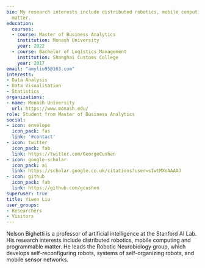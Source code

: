 ```yaml
---
bio: My research interests include distributed robotics, mobile computing and programmable
  matter.
education:
  courses:
  - course: Master of Business Analytics
    institution: Monash University
    year: 2022
  - course: Bachelor of Logistics Management
    institution: Shanghai Customs College
    year: 2017
email: "amyliu95@163.com"
interests:
- Data Analysis
- Data Visualisation
- Statistics
organizations:
- name: Monash University
  url: https://www.monash.edu/
role: Student from Master of Business Analytics
social:
- icon: envelope
  icon_pack: fas
  link: '#contact'
- icon: twitter
  icon_pack: fab
  link: https://twitter.com/GeorgeCushen
- icon: google-scholar
  icon_pack: ai
  link: https://scholar.google.co.uk/citations?user=sIwtMXoAAAAJ
- icon: github
  icon_pack: fab
  link: https://github.com/gcushen
superuser: true
title: Yiwen Liu
user_groups:
- Researchers
- Visitors
---
```


Nelson Bighetti is a professor of artificial intelligence at the Stanford AI Lab. His research interests include distributed robotics, mobile computing and programmable matter. He leads the Robotic Neurobiology group, which develops self-reconfiguring robots, systems of self-organizing robots, and mobile sensor networks.

